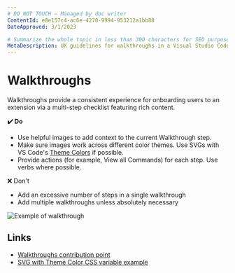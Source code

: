 ```yaml
---
# DO NOT TOUCH — Managed by doc writer
ContentId: e8e157c4-ac6e-4278-9994-953212a1bb88
DateApproved: 3/1/2023

# Summarize the whole topic in less than 300 characters for SEO purpose
MetaDescription: UX guidelines for walkthroughs in a Visual Studio Code extension.
---
```


# Walkthroughs

Walkthroughs provide a consistent experience for onboarding users to an extension via a multi-step checklist featuring rich content.

**✔️ Do**

- Use helpful images to add context to the current Walkthrough step.
- Make sure images work across different color themes. Use SVGs with VS Code's [Theme Colors](/api/references/theme-color) if possible.
- Provide actions (for example, View all Commands) for each step. Use verbs where possible.

❌ Don't

- Add an excessive number of steps in a single walkthrough
- Add multiple walkthroughs unless absolutely necessary

![Example of walkthrough](images/examples/walkthrough.png)

## Links

- [Walkthroughs contribution point](/api/references/contribution-points#contributes.walkthroughs)
- [SVG with Theme Color CSS variable example](https://github.com/microsoft/vscode/blob/a28eab68734e629c61590fae8c4b231c91f0eaaa/src/vs/workbench/contrib/welcomeGettingStarted/common/media/commandPalette.svg?short_path=52f2d6f#L11)
